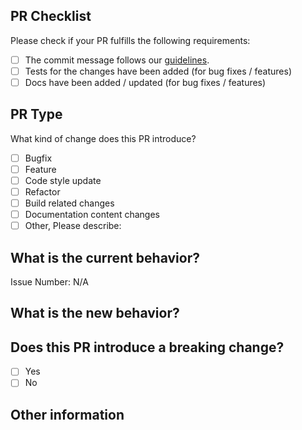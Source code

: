 ## PR Checklist

Please check if your PR fulfills the following requirements:

- [ ] The commit message follows our [guidelines](https://github.com/fengyuanchen/cropper/blob/master/.github/CONTRIBUTING.md#commit-message-guidelines).
- [ ] Tests for the changes have been added (for bug fixes / features)
- [ ] Docs have been added / updated (for bug fixes / features)

## PR Type

What kind of change does this PR introduce?

<!-- Please check the one that applies to this PR using "x". -->

- [ ] Bugfix
- [ ] Feature
- [ ] Code style update
- [ ] Refactor
- [ ] Build related changes
- [ ] Documentation content changes
- [ ] Other, Please describe:

## What is the current behavior?

<!-- Please describe the current behavior that you are modifying, or link to a relevant issue. -->

Issue Number: N/A

## What is the new behavior?

<!-- Describe what the new behavior would be. -->

## Does this PR introduce a breaking change?

- [ ] Yes
- [ ] No

<!-- If this PR contains a breaking change, please describe the impact and migration path for existing applications below. -->

## Other information
